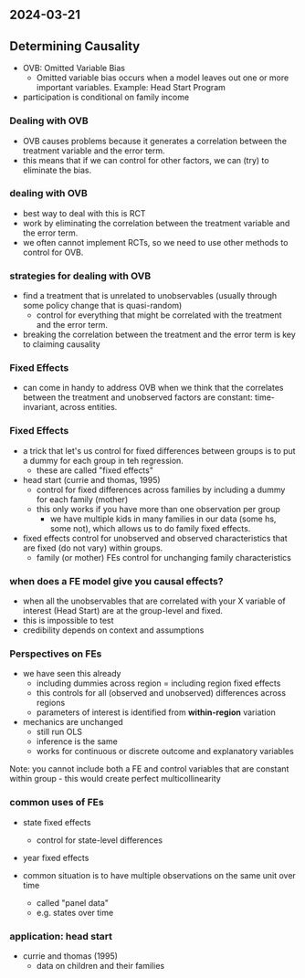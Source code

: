## 2024-03-21

## Determining Causality
- OVB: Omitted Variable Bias
    - Omitted variable bias occurs when a model leaves out one or more important variables.
Example: Head Start Program
- participation is conditional on family income

### Dealing with OVB
- OVB causes problems because it generates a correlation between the treatment variable and the error term.
- this means that if we can control for other factors, we can (try) to eliminate the bias.

### dealing with OVB
- best way to deal with this is RCT
- work by eliminating the correlation between the treatment variable and the error term.
- we often cannot implement RCTs, so we need to use other methods to control for OVB.

### strategies for dealing with OVB
- find a treatment that is unrelated to unobservables (usually through some policy change that is quasi-random)
    - control for everything that might be correlated with the treatment and the error term.
- breaking the correlation between the treatment and the error term is key to claiming causality

### Fixed Effects
- can come in handy to address OVB when we think that the correlates between the treatment and unobserved factors are constant: time-invariant, across entities.

### Fixed Effects
- a trick that let's us control for fixed differences between groups is to put a dummy for each group in teh regression.
    - these are called "fixed effects"
- head start (currie and thomas, 1995)
    - control for fixed differences across families by including a dummy for each family (mother)
    - this only works if you have more than one observation per group
        - we have multiple kids in many families in our data (some hs, some not), which allows us to do family fixed effects.
- fixed effects control for unobserved and observed characteristics that are fixed (do not vary) within groups.
    - family (or mother) FEs control for unchanging family characteristics

### when does a FE model give you causal effects?
- when all the unobservables that are correlated with your X variable of interest (Head Start) are at the group-level and fixed.
- this is impossible to test
- credibility depends on context and assumptions

### Perspectives on FEs
- we have seen this already
    - including dummies across region = including region fixed effects
    - this controls for all (observed and unobserved) differences across regions
    - parameters of interest is identified from **within-region** variation
- mechanics are unchanged
    - still run OLS
    - inference is the same
    - works for continuous or discrete outcome and explanatory variables

Note: you cannot include both a FE and control variables that are constant within group
    - this would create perfect multicollinearity

### common uses of FEs
- state fixed effects
    - control for state-level differences
- year fixed effects

- common situation is to have multiple observations on the same unit over time
    - called "panel data"
    - e.g. states over time

### application: head start
- currie and thomas (1995)
    - data on children and their families

